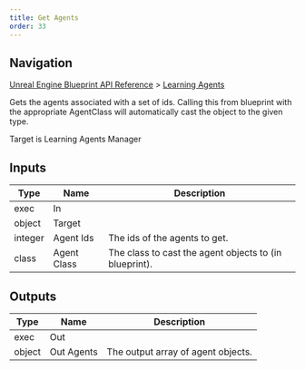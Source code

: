 ```yaml
---
title: Get Agents
order: 33
---
```

## Navigation

[Unreal Engine Blueprint API Reference](https://dev.epicgames.com/documentation/en-us/unreal-engine/BlueprintAPI) > [Learning Agents](https://dev.epicgames.com/documentation/en-us/unreal-engine/BlueprintAPI/LearningAgents)

Gets the agents associated with a set of ids. Calling this from blueprint with the appropriate AgentClass will
automatically cast the object to the given type.

Target is Learning Agents Manager

## Inputs

| Type | Name | Description |
| --- | --- | --- |
| exec | In |  |
| object | Target |  |
| integer | Agent Ids | The ids of the agents to get. |
| class | Agent Class | The class to cast the agent objects to (in blueprint). |

## Outputs

| Type | Name | Description |
| --- | --- | --- |
| exec | Out |  |
| object | Out Agents | The output array of agent objects. |
